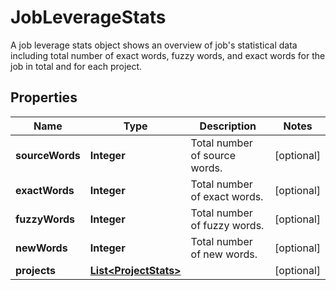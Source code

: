 

# JobLeverageStats

A job leverage stats object shows an overview of job's statistical data including total number of exact words, fuzzy words, and exact words for the job in total and for each project. 
## Properties

Name | Type | Description | Notes
------------ | ------------- | ------------- | -------------
**sourceWords** | **Integer** | Total number of source words. |  [optional]
**exactWords** | **Integer** | Total number of exact words. |  [optional]
**fuzzyWords** | **Integer** | Total number of fuzzy words. |  [optional]
**newWords** | **Integer** | Total number of new words. |  [optional]
**projects** | [**List&lt;ProjectStats&gt;**](ProjectStats.md) |  |  [optional]



